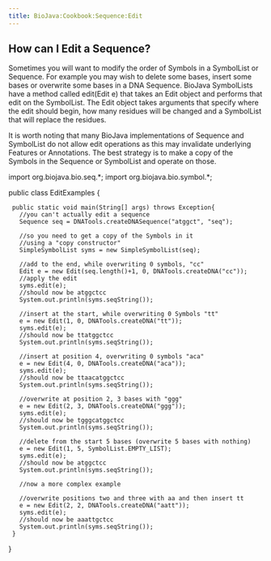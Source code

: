 ```yaml
---
title: BioJava:Cookbook:Sequence:Edit
---
```


How can I Edit a Sequence?
--------------------------

Sometimes you will want to modify the order of Symbols in a SymbolList
or Sequence. For example you may wish to delete some bases, insert some
bases or overwrite some bases in a DNA Sequence. BioJava SymbolLists
have a method called edit(Edit e) that takes an Edit object and performs
that edit on the SymbolList. The Edit object takes arguments that
specify where the edit should begin, how many residues will be changed
and a SymbolList that will replace the residues.

It is worth noting that many BioJava implementations of Sequence and
SymbolList do not allow edit operations as this may invalidate
underlying Features or Annotations. The best strategy is to make a copy
of the Symbols in the Sequence or SymbolList and operate on those.

<java> import org.biojava.bio.seq.\*; import org.biojava.bio.symbol.\*;

public class EditExamples {

` public static void main(String[] args) throws Exception{`  
`   //you can't actually edit a sequence`  
`   Sequence seq = DNATools.createDNASequence("atggct", "seq");`

`   //so you need to get a copy of the Symbols in it`  
`   //using a "copy constructor"`  
`   SimpleSymbolList syms = new SimpleSymbolList(seq);`

`   //add to the end, while overwriting 0 symbols, "cc"`  
`   Edit e = new Edit(seq.length()+1, 0, DNATools.createDNA("cc"));`  
`   //apply the edit`  
`   syms.edit(e);`  
`   //should now be atggctcc`  
`   System.out.println(syms.seqString());`

`   //insert at the start, while overwriting 0 Symbols "tt"`  
`   e = new Edit(1, 0, DNATools.createDNA("tt"));`  
`   syms.edit(e);`  
`   //should now be ttatggctcc`  
`   System.out.println(syms.seqString());`

`   //insert at position 4, overwriting 0 symbols "aca"`  
`   e = new Edit(4, 0, DNATools.createDNA("aca"));`  
`   syms.edit(e);`  
`   //should now be ttaacatggctcc`  
`   System.out.println(syms.seqString());`

`   //overwrite at position 2, 3 bases with "ggg"`  
`   e = new Edit(2, 3, DNATools.createDNA("ggg"));`  
`   syms.edit(e);`  
`   //should now be tgggcatggctcc`  
`   System.out.println(syms.seqString());`

`   //delete from the start 5 bases (overwrite 5 bases with nothing)`  
`   e = new Edit(1, 5, SymbolList.EMPTY_LIST);`  
`   syms.edit(e);`  
`   //should now be atggctcc`  
`   System.out.println(syms.seqString());`

`   //now a more complex example`

`   //overwrite positions two and three with aa and then insert tt`  
`   e = new Edit(2, 2, DNATools.createDNA("aatt"));`  
`   syms.edit(e);`  
`   //should now be aaattgctcc`  
`   System.out.println(syms.seqString());`  
` }`

} </java>
